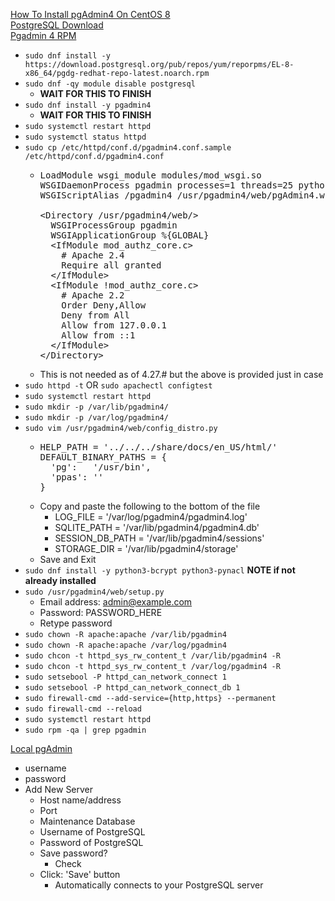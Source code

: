 [How To Install pgAdmin4 On CentOS 8](https://sysadminjournal.com/how-to-install-pgadmin4-on-centos-8/)<br />
[PostgreSQL Download](https://download.postgresql.org/pub/repos/yum/reporpms/EL-8-x86_64/)<br />
[Pgadmin 4 RPM](https://www.pgadmin.org/download/pgadmin-4-rpm/)

* `sudo dnf install -y https://download.postgresql.org/pub/repos/yum/reporpms/EL-8-x86_64/pgdg-redhat-repo-latest.noarch.rpm`
* `sudo dnf -qy module disable postgresql`
  * **WAIT FOR THIS TO FINISH**
* `sudo dnf install -y pgadmin4`
  * **WAIT FOR THIS TO FINISH**
* `sudo systemctl restart httpd`
* `sudo systemctl status httpd`
* `sudo cp /etc/httpd/conf.d/pgadmin4.conf.sample /etc/httpd/conf.d/pgadmin4.conf`
  * <pre>
    LoadModule wsgi_module modules/mod_wsgi.so
    WSGIDaemonProcess pgadmin processes=1 threads=25 python-home=/usr/pgadmin4/venv
    WSGIScriptAlias /pgadmin4 /usr/pgadmin4/web/pgAdmin4.wsgi

    &lt;Directory /usr/pgadmin4/web/&gt;
      WSGIProcessGroup pgadmin
      WSGIApplicationGroup %{GLOBAL}
      &lt;IfModule mod_authz_core.c&gt;
        # Apache 2.4
        Require all granted
      &lt;/IfModule&gt;
      &lt;IfModule !mod_authz_core.c&gt;
        # Apache 2.2
        Order Deny,Allow
        Deny from All
        Allow from 127.0.0.1
        Allow from ::1
      &lt;/IfModule&gt;
    &lt;/Directory&gt;
    </pre>
  * This is not needed as of 4.27.# but the above is provided just in case
* `sudo httpd -t` OR `sudo apachectl configtest`
* `sudo systemctl restart httpd`
* `sudo mkdir -p /var/lib/pgadmin4/`
* `sudo mkdir -p /var/log/pgadmin4/`
* `sudo vim /usr/pgadmin4/web/config_distro.py`
  * <pre>
    HELP_PATH = '../../../share/docs/en_US/html/'
    DEFAULT_BINARY_PATHS = {
      'pg':   '/usr/bin',
      'ppas': ''
    }
    </pre>
  * Copy and paste the following to the bottom of the file
    * LOG_FILE = '/var/log/pgadmin4/pgadmin4.log'
    * SQLITE_PATH = '/var/lib/pgadmin4/pgadmin4.db'
    * SESSION_DB_PATH = '/var/lib/pgadmin4/sessions'
    * STORAGE_DIR = '/var/lib/pgadmin4/storage'
  * Save and Exit
* `sudo dnf install -y python3-bcrypt python3-pynacl` **NOTE if not already installed**
* `sudo /usr/pgadmin4/web/setup.py`
  * Email address: admin@example.com
  * Password: PASSWORD_HERE
  * Retype password
* `sudo chown -R apache:apache /var/lib/pgadmin4`
* `sudo chown -R apache:apache /var/log/pgadmin4`
* `sudo chcon -t httpd_sys_rw_content_t /var/lib/pgadmin4 -R`
* `sudo chcon -t httpd_sys_rw_content_t /var/log/pgadmin4 -R`
* `sudo setsebool -P httpd_can_network_connect 1`
* `sudo setsebool -P httpd_can_network_connect_db 1`
* `sudo firewall-cmd --add-service={http,https} --permanent`
* `sudo firewall-cmd --reload`
* `sudo systemctl restart httpd`
* `sudo rpm -qa | grep pgadmin`

[Local pgAdmin](http://localhost/pgadmin4/)
* username
* password
* Add New Server
  * Host name/address
  * Port
  * Maintenance Database
  * Username of PostgreSQL
  * Password of PostgreSQL
  * Save password?
    * Check
  * Click: 'Save' button
    * Automatically connects to your PostgreSQL server
